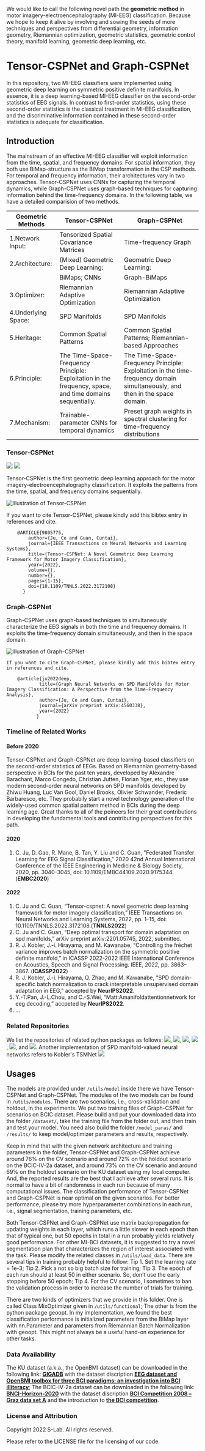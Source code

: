 We would like to call the following novel path the **geometric method** in motor imagery-electroencephalography (MI-EEG) classification. Because we hope to keep it alive by involving and sowing the seeds of more techniques and perspectives from differential geometry, information geometry, Riemannian optimization, geometric statistics, geometric control theory, manifold learning, geometric deep learning, etc. 

# Tensor-CSPNet and Graph-CSPNet

In this repository, two MI-EEG classifiers were implemented using geometric deep learning on symmetric positive definite manifolds. In essence, it is a deep learning-based MI-EEG classifier on the second-order statistics of EEG signals. In contrast to first-order statistics, using these second-order statistics is the classical treatment in MI-EEG classification, and the discriminative information contained in these second-order statistics is adequate for classification.

## Introduction

The mainstream of an effective MI-EEG classifier will exploit information from the time, spatial, and frequency domains. For spatial information, they both use BiMap-structure as the BiMap transformation in the CSP methods. For temporal and frequency information, their architectures vary in two approaches. Tensor-CSPNet uses CNNs for capturing the temporal dynamics, while Graph-CSPNet uses graph-based techniques for capturing information behind the time-frequency domains. In the following table, we have a detailed comparision of two methods. 

| Geometric Methods     | Tensor-CSPNet       |Graph-CSPNet   |
| ---------------------- | ------------- | ------------- |
| 1.Network Input:          | Tensorized Spatial Covariance Matrices         | Time-frequency Graph  |
| 2.Architecture:           | (Mixed) Geometric Deep Learning:         | Geometric Deep Learning:  |
|                        | BiMaps; CNNs                           | Graph-BiMaps |
| 3.Optimizer:             | Riemannian Adaptive Optimization     | Riemannian Adaptive Optimization|
|4.Underlying Space:|SPD Manifolds| SPD Manifolds|
|5.Heritage:|Common Spatial Patterns|Common Spatial Patterns; Riemannian-based Approaches|
|6.Principle:|The Time-Space-Frequency Principle: Exploitation in the frequency, space, and time domains sequentially.|The Time-Space-Frequency Principle: Exploitation in the time-frequency domain simultaneously, and then in the space domain.|
|7.Mechanism:|Trainable-parameter CNNs for temporal dynamics|Preset graph weights in spectral clustering for time-frequency distributions|

### Tensor-CSPNet

[<img src="https://img.shields.io/badge/IEEE-9805775-b31b1b"></img>](https://ieeexplore.ieee.org/document/9805775)
[<img src="https://img.shields.io/badge/arXiv-2202.02472-b31b1b"></img>](https://arxiv.org/abs/2202.02472)

Tensor-CSPNet is the first geometric deep learning approach for the motor imagery-electroencephalography classification. It exploits the patterns from the time, spatial, and frequency domains sequentially. 

![Illustration of Tensor-CSPNet](Tensor_CSPNet.png)

If you want to cite Tensor-CSPNet, please kindly add this bibtex entry in references and cite. 
        
        @ARTICLE{9805775,
            author={Ju, Ce and Guan, Cuntai},
            journal={IEEE Transactions on Neural Networks and Learning Systems}, 
            title={Tensor-CSPNet: A Novel Geometric Deep Learning Framework for Motor Imagery Classification}, 
            year={2022},
            volume={},
            number={},
            pages={1-15},
            doi={10.1109/TNNLS.2022.3172108}
          }
          
### Graph-CSPNet

Graph-CSPNet uses graph-based techniques to simultaneously characterize the EEG signals in both the time and frequency domains. It exploits the time-frequency domain simultaneously, and then in the space domain. 

![Illustration of Graph-CSPNet](Graph_CSPNet.png)

    If you want to cite Graph-CSPNet, please kindly add this bibtex entry in references and cite. 
    
        @article{ju2022deep,
                title={Graph Neural Networks on SPD Manifolds for Motor Imagery Classification: A Perspective from the Time-Frequency Analysis},
                author={Ju, Ce and Guan, Cuntai},
                journal={arXiv preprint arXiv:4560338},
                year={2022}
               }

### Timeline of Related Works

#### Before 2020

Tensor-CSPNet and Graph-CSPNet are deep learning-based classifiers on the second-order statistics of EEGs. Based on Riemannian geometry-based perspective in BCIs for the past ten years, developed by Alexandre Barachant, Marco Congedo, Christian Jutten, Florian Yger, etc., they use modern second-order neural networks on SPD manifolds developed by Zhiwu Huang, Luc Van Gool, Daniel Brooks, Olivier Schwander, Frederic Barbaresco, etc. They probabily start a novel technology generation of the widely-used common spatial pattern method in BCIs during the deep learning age. Great thanks to all of the poineers for their great contributions in developing the fundamental tools and contributing perspectives for this path. 


#### 2020
1. C. Ju, D. Gao, R. Mane, B. Tan, Y. Liu and C. Guan, "Federated Transfer Learning for EEG Signal Classification," 2020 42nd Annual International Conference of the IEEE Engineering in Medicine & Biology Society, 2020, pp. 3040-3045, doi: 10.1109/EMBC44109.2020.9175344. (**EMBC2020**)
#### 2022
1. C. Ju and C. Guan, “Tensor-cspnet: A novel geometric deep learning framework for motor imagery classification,” IEEE Transactions on Neural Networks and Learning Systems, 2022, pp. 1–15, doi: 10.1109/TNNLS.2022.3172108.(**TNNLS2022**)
2. C. Ju and C. Guan, “Deep optimal transport for domain adaptation on spd manifolds,” arXiv preprint arXiv:2201.05745, 2022, submitted.
3. R. J. Kobler, J.-i. Hirayama, and M. Kawanabe, “Controlling the fréchet variance improves batch normalization on the symmetric positive definite manifold,” in ICASSP 2022-2022 IEEE International Conference on Acoustics, Speech and Signal Processing. IEEE, 2022, pp. 3863–3867. (**ICASSP2022**)
4. R. J. Kobler, J.-i. Hirayama, Q. Zhao, and M. Kawanabe, "SPD domain-specific batch normalization to crack interpretable unsupervised domain adaptation in EEG," accepted by **NeurIPS2022**. 
5. Y.-T.Pan, J.-L.Chou, and C.-S.Wei, “Matt:Amanifoldattentionnetwork for eeg decoding,” accpeted by **NeurIPS2022**.
6. ...


### Related Repositories

We list the repositories of related python packages as follows: [<img src="https://img.shields.io/badge/GitHub-FBCSP-b31b1b"></img>](https://fbcsptoolbox.github.io/), [<img src="https://img.shields.io/badge/GitHub-FBCNet-b31b1b"></img>](https://github.com/ravikiran-mane/FBCNet), [<img src="https://img.shields.io/badge/GitHub-pyRiemann-b31b1b"></img>](https://github.com/pyRiemann/pyRiemann), [<img src="https://img.shields.io/badge/GitHub-SPDNet(Z.W.Huang)-b31b1b"></img>](https://github.com/zhiwu-huang/SPDNet), [<img src="https://img.shields.io/badge/GitHub-SPDNet(LIP6)-b31b1b"></img>](https://gitlab.lip6.fr/schwander/torchspdnet), and [<img src="https://img.shields.io/badge/GitHub-geoopt-b31b1b"></img>](https://github.com/geoopt/geoopt). Another implementation of SPD manifold-valued neural networks refers to Kobler's TSMNet [<img src="https://img.shields.io/badge/GitHub-TSMNet-b31b1b"></img>](https://github.com/rkobler/TSMNet)

## Usages

The models are provided under `/utils/model` inside there we have Tensor-CSPNet and Graph-CSPNet. The modules of the two models can be found in `/utils/modules`. There are two scenarios, i.e., cross-validation and holdout, in the experiments. We put two training files of Graph-CSPNet for scenarios on BCIC dataset. Please build and put your downloaded data into the folder `/dataset/`, take the training file from the folder out, and then train and test your model. You need also build the folder `/model_paras/` and `/results/` to keep model/optimizer parameters and results, respectively.

Keep in mind that with the given network architecture and training parameters in the folder, Tensor-CSPNet and Graph-CSPNet achieve around 76% on the CV scenario and around 72% on the holdout scenario on the BCIC-IV-2a dataset, and around 73% on the CV scenario and around 69% on the holdout scenario on the KU dataset using my local computer. And, the reported results are the best that I achieve after several runs. It is normal to have a bit of randomness in each run because of many computational issues. The classification performance of Tensor-CSPNet and Graph-CSPNet is near optimal on the given scenarios. For better performance, please try more hyperparamerter combinations in each run, i.e., signal segmentation, training parameters, etc. 

Both Tensor-CSPNet and Graph-CSPNet use matrix backpropagation for updating weights in each layer, which runs a little slower in each epoch than that of typical one, but 50 epochs in total in a run probably yields relatively good performance. For other MI-BCI datasets, it is suggested to try a novel segmentation plan that characterizes the region of interest associated with the task. Please modify the related classes in `/utils/load_data`. There are several tips in training probably helpful to follow:
Tip 1. Set the learning rate = 1e-3;
Tip 2. Pick a not so big batch size for training;
Tip 3. The epoch of each run should at least 50 in either scenario. So, don't use the early stopping before 50 epoch;
Tip 4. For the CV scenario, I sometimes to ban the validation process in order to increase the number of trials for training. 

There are two kinds of optimizers that we provide in this folder. One is called Class MixOptimizer given in `/utils/functional`; The other is from the python package geoopt. In my implementation, we found the best classification performance is initialized parameters from the BiMap layer with nn.Parameter and parameters from Riemannian Batch Normalization with geoopt. This might not always be a useful hand-on experience for other tasks. 

### Data Availability

The KU dataset (a.k.a., the OpenBMI dataset) can be downloaded in the following link:
[**GIGADB**](http://gigadb.org/dataset/100542)
with the dataset discription [**EEG dataset and OpenBMI toolbox for three BCI paradigms: an investigation into BCI illiteracy**](https://academic.oup.com/gigascience/article/8/5/giz002/5304369); The BCIC-IV-2a dataset can be downloaded in the following link:
[**BNCI-Horizon-2020**](http://bnci-horizon-2020.eu/database/data-sets)
with the dataset discription [**BCI Competition 2008 – Graz data set A**](https://www.bbci.de/competition/iv/desc_2a.pdf) and the introduction to [**the BCI competition**](https://www.bbci.de/competition/iv/).

### License and Attribution

Copyright 2022 S-Lab. All rights reserved.

Please refer to the LICENSE file for the licensing of our code.


